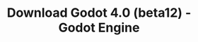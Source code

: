 ---
# Generated by /tools/generators/src/download_archive_generator !!! do not edit by hand !!!
title: 'Download Godot 4.0 (beta12) - Godot Engine'
type: 'download/archive'
name: '4.0'
flavor: 'beta12'
release_date: '2023-01-13T03:00:00-00:00'
release_notes: 'article/dev-snapshot-godot-4-0-beta-12/'
primaryPlatforms:
  - 'android.apk'
  - 'linux.64'
  - 'macos.universal'
  - 'windows.64'
  - 'web'
  - 'templates'
links:
  android.apk:
    name: 'android.apk'
    title: 'Android'
    caption: 'Universal APK (ARM64 + ARMv7 + x86_64 + x86)'
    tags:
      - 'APK download'
      - 'ARM64/v7'
      - 'x86 (64 & 32 bit)'
    hosts:
      github_builds:
        regular: 'https://github.com/godotengine/godot-builds/releases/download/4.0-beta12/Godot_v4.0-beta12_android_editor.apk'
        mono: '#'
      github:
        regular: 'https://github.com/godotengine/godot/releases/download/4.0-beta12/Godot_v4.0-beta12_android_editor.apk'
        mono: '#'
  linux.64:
    name: 'linux.64'
    title: 'Linux'
    caption: 'Standard (x86_64)'
    tags:
      - '64 bit'
    hosts:
      github_builds:
        regular: 'https://github.com/godotengine/godot-builds/releases/download/4.0-beta12/Godot_v4.0-beta12_linux.x86_64.zip'
        mono: 'https://github.com/godotengine/godot-builds/releases/download/4.0-beta12/Godot_v4.0-beta12_mono_linux_x86_64.zip'
      github:
        regular: 'https://github.com/godotengine/godot/releases/download/4.0-beta12/Godot_v4.0-beta12_linux.x86_64.zip'
        mono: 'https://github.com/godotengine/godot/releases/download/4.0-beta12/Godot_v4.0-beta12_mono_linux_x86_64.zip'
  macos.universal:
    name: 'macos.universal'
    title: 'macOS'
    caption: 'Universal (x86_64 + Apple Silicon)'
    tags:
      - 'Intel/Apple Silicon'
      - '64 bit'
    hosts:
      github_builds:
        regular: 'https://github.com/godotengine/godot-builds/releases/download/4.0-beta12/Godot_v4.0-beta12_macos.universal.zip'
        mono: 'https://github.com/godotengine/godot-builds/releases/download/4.0-beta12/Godot_v4.0-beta12_mono_macos.universal.zip'
      github:
        regular: 'https://github.com/godotengine/godot/releases/download/4.0-beta12/Godot_v4.0-beta12_macos.universal.zip'
        mono: 'https://github.com/godotengine/godot/releases/download/4.0-beta12/Godot_v4.0-beta12_mono_macos.universal.zip'
  windows.64:
    name: 'windows.64'
    title: 'Windows'
    caption: 'Standard (x86_64)'
    tags:
      - '64 bit'
    hosts:
      github_builds:
        regular: 'https://github.com/godotengine/godot-builds/releases/download/4.0-beta12/Godot_v4.0-beta12_win64.exe.zip'
        mono: 'https://github.com/godotengine/godot-builds/releases/download/4.0-beta12/Godot_v4.0-beta12_mono_win64.zip'
      github:
        regular: 'https://github.com/godotengine/godot/releases/download/4.0-beta12/Godot_v4.0-beta12_win64.exe.zip'
        mono: 'https://github.com/godotengine/godot/releases/download/4.0-beta12/Godot_v4.0-beta12_mono_win64.zip'
  web:
    name: 'web'
    title: 'Web editor'
    caption: ''
    tags:
      - 'Self-hosted'
      - 'Cross-platform'
    hosts:
      github_builds:
        regular: 'https://github.com/godotengine/godot-builds/releases/download/4.0-beta12/Godot_v4.0-beta12_web_editor.zip'
        mono: '#'
      github:
        regular: 'https://github.com/godotengine/godot/releases/download/4.0-beta12/Godot_v4.0-beta12_web_editor.zip'
        mono: '#'
  linux.arm64:
    name: 'linux.arm64'
    title: 'Linux'
    caption: 'Standard (ARM64)'
    tags:
      - 'ARM64'
      - '64 bit'
    hosts:
      github_builds:
        regular: 'https://github.com/godotengine/godot-builds/releases/download/4.0-beta12/Godot_v4.0-beta12_linux.arm64.zip'
        mono: 'https://github.com/godotengine/godot-builds/releases/download/4.0-beta12/Godot_v4.0-beta12_mono_linux_arm64.zip'
      github:
        regular: 'https://github.com/godotengine/godot/releases/download/4.0-beta12/Godot_v4.0-beta12_linux.arm64.zip'
        mono: 'https://github.com/godotengine/godot/releases/download/4.0-beta12/Godot_v4.0-beta12_mono_linux_arm64.zip'
  linux.32:
    name: 'linux.32'
    title: 'Linux'
    caption: 'Standard (x86)'
    tags:
      - '32 bit'
    hosts:
      github_builds:
        regular: 'https://github.com/godotengine/godot-builds/releases/download/4.0-beta12/Godot_v4.0-beta12_linux.x86_32.zip'
        mono: 'https://github.com/godotengine/godot-builds/releases/download/4.0-beta12/Godot_v4.0-beta12_mono_linux_x86_32.zip'
      github:
        regular: 'https://github.com/godotengine/godot/releases/download/4.0-beta12/Godot_v4.0-beta12_linux.x86_32.zip'
        mono: 'https://github.com/godotengine/godot/releases/download/4.0-beta12/Godot_v4.0-beta12_mono_linux_x86_32.zip'
  linux.arm32:
    name: 'linux.arm32'
    title: 'Linux'
    caption: 'Standard (ARM32)'
    tags:
      - 'ARM32'
      - '32 bit'
    hosts:
      github_builds:
        regular: 'https://github.com/godotengine/godot-builds/releases/download/4.0-beta12/Godot_v4.0-beta12_linux.arm32.zip'
        mono: 'https://github.com/godotengine/godot-builds/releases/download/4.0-beta12/Godot_v4.0-beta12_mono_linux_arm32.zip'
      github:
        regular: 'https://github.com/godotengine/godot/releases/download/4.0-beta12/Godot_v4.0-beta12_linux.arm32.zip'
        mono: 'https://github.com/godotengine/godot/releases/download/4.0-beta12/Godot_v4.0-beta12_mono_linux_arm32.zip'
  windows.32:
    name: 'windows.32'
    title: 'Windows'
    caption: 'Standard (x86)'
    tags:
      - '32 bit'
    hosts:
      github_builds:
        regular: 'https://github.com/godotengine/godot-builds/releases/download/4.0-beta12/Godot_v4.0-beta12_win32.exe.zip'
        mono: 'https://github.com/godotengine/godot-builds/releases/download/4.0-beta12/Godot_v4.0-beta12_mono_win32.zip'
      github:
        regular: 'https://github.com/godotengine/godot/releases/download/4.0-beta12/Godot_v4.0-beta12_win32.exe.zip'
        mono: 'https://github.com/godotengine/godot/releases/download/4.0-beta12/Godot_v4.0-beta12_mono_win32.zip'
  aar_library:
    name: 'aar_library'
    title: 'AAR library'
    caption: ''
    tags:
      - 'Android plugins'
      - 'Java'
      - 'Kotlin'
    hosts:
      github_builds:
        regular: 'https://github.com/godotengine/godot-builds/releases/download/4.0-beta12/godot-lib.4.0.beta12.template_release.aar'
        mono: '#'
      github:
        regular: 'https://github.com/godotengine/godot/releases/download/4.0-beta12/godot-lib.4.0.beta12.template_release.aar'
        mono: '#'
  templates:
    name: 'templates'
    title: 'Export templates'
    caption: ''
    tags:
      - 'Used to export your games to all supported platforms'
    hosts:
      github_builds:
        regular: 'https://github.com/godotengine/godot-builds/releases/download/4.0-beta12/Godot_v4.0-beta12_export_templates.tpz'
        mono: 'https://github.com/godotengine/godot-builds/releases/download/4.0-beta12/Godot_v4.0-beta12_mono_export_templates.tpz'
      github:
        regular: 'https://github.com/godotengine/godot/releases/download/4.0-beta12/Godot_v4.0-beta12_export_templates.tpz'
        mono: 'https://github.com/godotengine/godot/releases/download/4.0-beta12/Godot_v4.0-beta12_mono_export_templates.tpz'
---